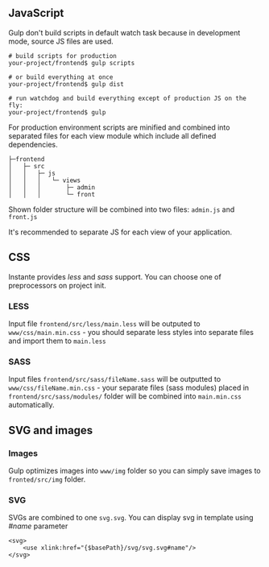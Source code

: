 ## JavaScript
Gulp don't build scripts in default watch task because in development mode, source JS files are used.

```
# build scripts for production
your-project/frontend$ gulp scripts

# or build everything at once
your-project/frontend$ gulp dist

# run watchdog and build everything except of production JS on the fly:
your-project/frontend$ gulp
```

For production environment scripts are minified and combined into separated files for each view module which include all defined dependencies.

```
├─frontend
│   ├─ src
│   │   ├─ js
│   │   │   └─ views
│   │   │       ├─ admin
│   │   │       └─ front
```
Shown folder structure will be combined into two files: `admin.js` and `front.js`

It's recommended to separate JS for each view of your application.

## CSS
Instante provides _less_ and _sass_ support. You can choose one of preprocessors on project init.

### LESS
Input file `frontend/src/less/main.less` will be outputed to `www/css/main.min.css` - you should separate less styles into separate files and import them to `main.less`

### SASS
Input files `frontend/src/sass/fileName.sass` will be outputted to `www/css/fileName.min.css` - your separate files (sass modules) placed in `frontend/src/sass/modules/` folder will be combined into `main.min.css` automatically.

## SVG and images

### Images
Gulp optimizes images into `www/img` folder so you can simply save images to `fronted/src/img` folder.

### SVG
SVGs are combined to one `svg.svg`. You can display svg in template using _#name_ parameter

```
<svg>
    <use xlink:href="{$basePath}/svg/svg.svg#name"/>
</svg>
```
